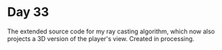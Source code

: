 # Day 33
The extended source code for my ray casting algorithm, which now also projects a 3D version of the player's view. Created in processing.
